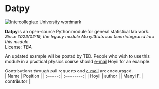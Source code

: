 # Datpy

![Intercollegiate University wordmark](./img/Wordmark%20(Emancipation%20Violet).png)

**Datpy** is an open-source Python module for general statistical lab work. *Since 2023/02/19, the legacy module ManyiStats has been integrated into this module*.  
License: *TBA*  

An updated example will be posted by TBD. People who wish to use this module in a practical physics course should [e-mail](mailto:henry1911@foxmail.com) Hoyii for an example.  

Contributions through pull requests and [e-mail](mailto:henry1911@foxmail.com) are encouraged.  
|   Name   |  Position   |
| :------: | :---------: |
|  Hoyii   |   author    |
| Manyi F. | contributor |
